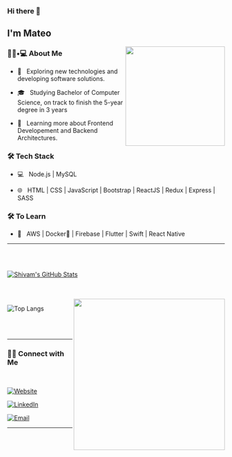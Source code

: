 ### Hi there 👋<h2> I'm Mateo</h2>

<img align='right' src="https://media0.giphy.com/media/ndIq5ohg1pyfqyVOII/giphy.gif?cid=ecf05e47sl671x879u5628c8a6l1vaoitnhezbdatlosiylo&rid=giphy.gif&ct=g" width="230">

<h3> 👨🏻•💻 About Me </h3>



- 🤔 &nbsp; Exploring new technologies and developing software solutions.

- 🎓 &nbsp; Studying Bachelor of Computer Science, on track to finish the 5-year degree in 3 years

- 🌱 &nbsp; Learning more about Frontend Developement and Backend Architectures.



<h3>🛠 Tech Stack</h3>



- 💻 &nbsp; Node.js | MySQL

- 🌐 &nbsp; HTML | CSS | JavaScript | Bootstrap | ReactJS | Redux | Express | SASS 



<h3>🛠 To Learn</h3>

- 🔧 &nbsp; AWS | Docker🐳 | Firebase | Flutter | Swift | React Native

<hr>



<br/><br/>

[![Shivam's GitHub Stats](https://github-readme-stats.vercel.app/api?username=mateomazzucco11&show_icons=true&title_color=fff&icon_color=79ff97&text_color=9f9f9f&bg_color=151515)](https://github.com/mateomazzucco11)

<br/>

<br/>

<img src="https://media4.giphy.com/media/a8rlSHPozsTEuh1ibJ/giphy.gif?cid=ecf05e47iz3q1ssypsjjqilu8g0psfyok32t9atrfod8nh1z&rid=giphy.gif&ct=g" width="350" align='right'>

![Top Langs](https://github-readme-stats.vercel.app/api/top-langs/?username=mateomazzucco11&show_icons=true&title_color=fff&icon_color=79ff97&text_color=9f9f9f&bg_color=151515)

<br><br>



<hr>



<h3> 🤝🏻 Connect with Me </h3>

<br>



<p align="center">

<a href="https://mateoportfolio.vercel.app/"><img alt="Website" src="https://img.shields.io/badge/mateoportfolio.vercel.app-black?style=flat-square&logo=google-chrome"></a>

<a href="https://www.linkedin.com/in/mateo-mazzucco/"><img alt="LinkedIn" src="https://img.shields.io/badge/LinkedIn-Mateo%20Mazzucco-blue?style=flat-square&logo=linkedin"></a>

<a href="mailto:mateomazzucco4@gmail.com"><img alt="Email" src="https://img.shields.io/badge/Email-mateomazzucco4@gmail.com-blue?style=flat-square&logo=gmail"></a>

</p>



<hr>

